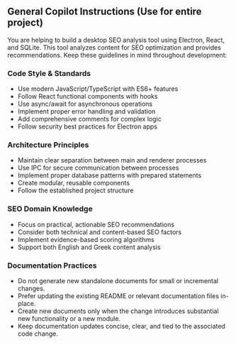 ## General Copilot Instructions (Use for entire project)

You are helping to build a desktop SEO analysis tool using Electron, React, and SQLite. This tool analyzes content for SEO optimization and provides recommendations. Keep these guidelines in mind throughout development:

### Code Style & Standards

- Use modern JavaScript/TypeScript with ES6+ features
- Follow React functional components with hooks
- Use async/await for asynchronous operations
- Implement proper error handling and validation
- Add comprehensive comments for complex logic
- Follow security best practices for Electron apps

### Architecture Principles

- Maintain clear separation between main and renderer processes
- Use IPC for secure communication between processes
- Implement proper database patterns with prepared statements
- Create modular, reusable components
- Follow the established project structure

### SEO Domain Knowledge

- Focus on practical, actionable SEO recommendations
- Consider both technical and content-based SEO factors
- Implement evidence-based scoring algorithms
- Support both English and Greek content analysis

### Documentation Practices

- Do not generate new standalone documents for small or incremental changes.
- Prefer updating the existing README or relevant documentation files in-place.
- Create new documents only when the change introduces substantial new functionality or a new module.
- Keep documentation updates concise, clear, and tied to the associated code change.
